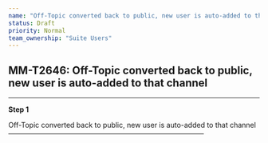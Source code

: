 ```yaml
---
name: "Off-Topic converted back to public, new user is auto-added to that channel"
status: Draft
priority: Normal
team_ownership: "Suite Users"
---
```


## MM-T2646: Off-Topic converted back to public, new user is auto-added to that channel

---

**Step 1**

Off-Topic converted back to public, new user is auto-added to that channel\
————————————————————————————
